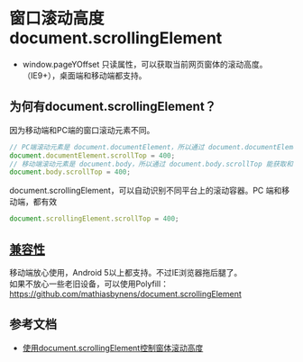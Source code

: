 # 窗口滚动高度 document.scrollingElement

- window.pageYOffset 只读属性，可以获取当前网页窗体的滚动高度。（IE9+），桌面端和移动端都支持。

## 为何有document.scrollingElement？
因为移动端和PC端的窗口滚动元素不同。
```js
// PC端滚动元素是 document.documentElement，所以通过 document.documentElement.scrollTop 能获取和设置滚动高度。
document.documentElement.scrollTop = 400;
// 移动端滚动元素是 document.body，所以通过 document.body.scrollTop 能获取和设置滚动高度。
document.body.scrollTop = 400;
```
document.scrollingElement，可以自动识别不同平台上的滚动容器。PC 端和移动端，都有效
```js
document.scrollingElement.scrollTop = 400;
```

## [兼容性](https://www.caniuse.com/#search=scrollingElement)
移动端放心使用，Android 5以上都支持。不过IE浏览器拖后腿了。  
如果不放心一些老旧设备，可以使用Polyfill：https://github.com/mathiasbynens/document.scrollingElement

## 参考文档
- [使用document.scrollingElement控制窗体滚动高度](https://www.zhangxinxu.com/wordpress/2019/02/document-scrollingelement/)
